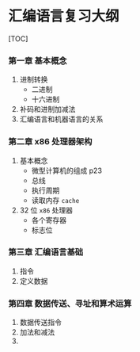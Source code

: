 # 汇编语言复习大纲

[TOC]

### 第一章 基本概念

1. 进制转换
   - 二进制
   - 十六进制
2. 补码和进制加减法
3. 汇编语言和机器语言的关系



### 第二章 x86 处理器架构

1. 基本概念
   - 微型计算机的组成 p23
   - 总线
   - 执行周期
   - 读取内存 `cache`
2. 32 位 `x86` 处理器
   - 各个寄存器
   - 标志位



### 第三章 汇编语言基础

1. 指令
2. 定义数据



### 第四章 数据传送、寻址和算术运算

1. 数据传送指令
2. 加法和减法
3. 